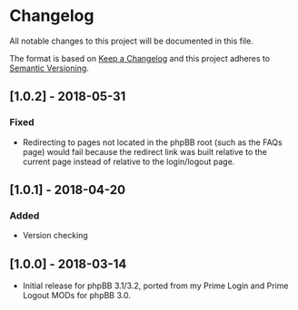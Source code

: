 # Changelog
All notable changes to this project will be documented in this file.

The format is based on [Keep a Changelog](http://keepachangelog.com/en/1.0.0/)
and this project adheres to [Semantic Versioning](http://semver.org/spec/v2.0.0.html).

## [1.0.2] - 2018-05-31
### Fixed
- Redirecting to pages not located in the phpBB root (such as the FAQs page) would fail because the
  redirect link was built relative to the current page instead of relative to the login/logout page.

## [1.0.1] - 2018-04-20
### Added
- Version checking

## [1.0.0] - 2018-03-14
- Initial release for phpBB 3.1/3.2, ported from my Prime Login and Prime Logout MODs for phpBB 3.0.